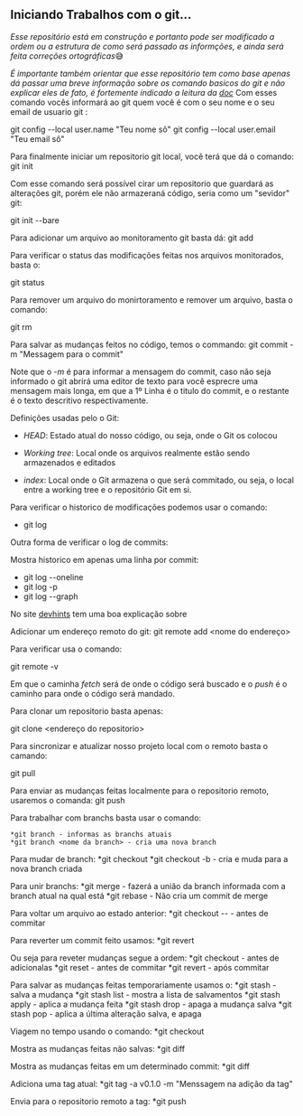 ## Iniciando Trabalhos com o git...

_Esse repositório está em construção e portanto pode ser modificado a ordem ou a estrutura de como será passado as informções, e ainda será feita correções ortográficas_😅

_É importante também orientar que esse repositório tem como base apenas dá passar uma breve informação sobre os comando basicos do git e não explicar eles de fato, é fortemente indicado a leitura da [doc](https://git-scm.com/docs/git/pt_BR)_
Com esses comando vocês informará ao git quem você é com o seu nome e o seu email de usuario git :

  git config --local user.name "Teu nome sô"
  git config --local user.email "Teu email sô"

Para finalmente iniciar um repositorio git local, você terá que dá o comando:
  git init

Com esse comando será possível cirar um repositorio que guardará as alterações git, porém ele não armazeraná código, seria como um "sevidor" git:

  git init --bare

Para adicionar um arquivo ao monitoramento git basta dá:
  git add <arquivo a ser monitorado>

Para verificar o status das modificações feitas nos arquivos monitorados, basta o:

  git status

Para remover um arquivo do monirtoramento e remover um arquivo, basta o comando:

  git rm <arquivo>

Para salvar as mudanças feitos no código, temos o commando:
  git commit -m "Messagem para o commit"

  Note que o _-m_ é para informar a mensagem do commit, caso não seja informado
  o git abrirá uma editor de texto para você esprecre uma mensagem mais longa,
  em que a 1º Linha é o titulo do commit, e o restante é o texto descritivo respectivamente.

Definições usadas pelo o Git:

* *HEAD*: Estado atual do nosso código, ou seja, onde o Git os colocou

* *Working tree*: Local onde os arquivos realmente estão sendo armazenados e editados

* *index*: Local onde o Git armazena o que será commitado, ou seja, o local entre a working tree e o repositório Git em si.

Para verificar o historico de modificações podemos usar o comando:

* git log

Outra forma de verificar o log de commits:

Mostra historico em apenas uma linha por commit:

* git log --oneline
* git log -p
* git log --graph

No site [devhints](https://devhints.io/git-log) tem uma boa explicação sobre

Adicionar um endereço remoto do git:
   git remote add <nome do endereço> <pasta ou url>

Para verificar usa o comando:

   git remote -v

   Em que o  caminha _fetch_ será de onde o código será buscado e o _push_ é o caminho para onde o código será mandado.

Para clonar um repositorio basta apenas:

  git clone <endereço do repositorio>

Para sincronizar e atualizar nosso projeto local com o remoto basta o camando:

  git pull

Para enviar as mudanças feitas localmente para o repositorio remoto, usaremos o comanda:
  git push <nome do repositorio remoto> <banch que deseja enviar>


Para trabalhar com branchs basta usar o comando:

    *git branch - informas as branchs atuais
    *git branch <nome da branch> - cria uma nova branch

Para mudar de branch:
    *git checkout <nome da branch>
    *git checkout -b <nome  da branch> - cria e muda para a nova branch criada

Para unir branchs:
    *git merge <nome da branch> - fazerá a união da branch informada com a branch atual na qual está
    *git rebase <nome da branch> - Não cria um commit de merge

Para voltar um arquivo ao estado anterior:
    *git checkout -- <nome arquivo> - antes de commitar

Para reverter um commit feito usamos:
    *git revert <hash do commit atual a ser revertido>

Ou seja para reveter mudanças segue a ordem:
    *git checkout - antes de adicionalas
    *git reset - antes de commitar
    *git revert - após commitar

Para salvar as mudanças feitas temporariamente usamos o:
    *git stash - salva a mudança
    *git stash list - mostra a lista de salvamentos
    *git stash apply <numero na list> - aplica a mudança feita
    *git stash drop - apaga a mudança salva
    *git stash pop - aplica a última alteração salva, e apaga

Viagem no tempo usando o comando:
  *git checkout <hash do commit>

Mostra as mudanças feitas não salvas:
  *git diff

Mostra as mudanças feitas em um determinado commit:
  *git diff <hash do commit>

Adiciona uma tag atual:
  *git tag -a v0.1.0 -m "Menssagem na adição da tag"

Envia para o repositorio remoto a tag:
  *git push <repositorio remoto> <tag a ser enviada>
